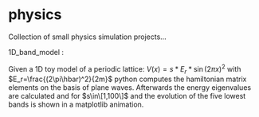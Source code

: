 # physics
Collection of small physics simulation projects...

1D_band_model :

Given a 1D toy model of a periodic lattice: $V(x)=s* E_r*\sin{(2\pi x)}^2$ with $E_r=\frac{(2\pi\hbar)^2}{2m}$ python computes the hamiltonian matrix elements on the basis of plane waves. Afterwards the energy eigenvalues are calculated and for $s\in\[1,100\]$ and the evolution of the five lowest bands is shown in a matplotlib animation.
